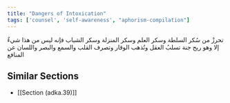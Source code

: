 ```yaml
---
title: "Dangers of Intoxication"
tags: ['counsel', 'self-awareness', "aphorism-compilation"]
---
```


 تحرزْ من سُكر السلطة وسكر العلم وسكر المنزلة وسكر الشباب فإنه ليس من هذا شيءٌ إلا وهو ريح جنة تسلبُ العقل وتُذهب الوقار وتصرف القلب والسمع والبصر واللسان عن المنافع

## Similar Sections
- [[Section (adka.39)]]
